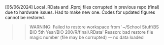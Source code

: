 [05/06/2024] Local .RData and .Rproj files corrupted in previous repo (final) due to hardware issues. Had to make new one. Codes for updated figures cannot be restored. 
>> WARNING: Failed to restore workspace from '~/School Stuff/BS BIO 5th Year/BIO 200/R/final/.RData'
Reason: bad restore file magic number (file may be corrupted) -- no data loaded
